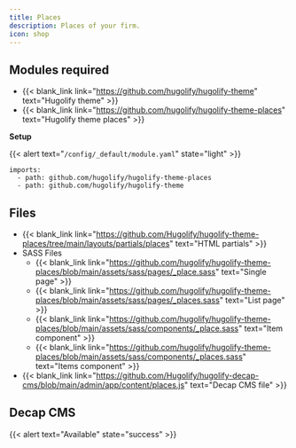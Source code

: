 ```yaml
---
title: Places
description: Places of your firm.
icon: shop
---
```


## Modules required

- {{< blank_link link="https://github.com/hugolify/hugolify-theme" text="Hugolify theme" >}}
- {{< blank_link link="https://github.com/hugolify/hugolify-theme-places" text="Hugolify theme places" >}}

**Setup**

{{< alert text="`/config/_default/module.yaml`" state="light" >}}

```go-html-template
imports:
  - path: github.com/hugolify/hugolify-theme-places
  - path: github.com/hugolify/hugolify-theme
```

## Files

- {{< blank_link link="https://github.com/Hugolify/hugolify-theme-places/tree/main/layouts/partials/places" text="HTML partials" >}}
- SASS Files
  - {{< blank_link link="https://github.com/hugolify/hugolify-theme-places/blob/main/assets/sass/pages/_place.sass" text="Single page" >}}
  - {{< blank_link link="https://github.com/hugolify/hugolify-theme-places/blob/main/assets/sass/pages/_places.sass" text="List page" >}}
  - {{< blank_link link="https://github.com/hugolify/hugolify-theme-places/blob/main/assets/sass/components/_place.sass" text="Item component" >}}
  - {{< blank_link link="https://github.com/hugolify/hugolify-theme-places/blob/main/assets/sass/components/_places.sass" text="Items component" >}}
- {{< blank_link link="https://github.com/Hugolify/hugolify-decap-cms/blob/main/admin/app/content/places.js" text="Decap CMS file" >}}

## Decap CMS

{{< alert text="Available" state="success" >}}
